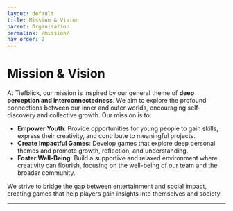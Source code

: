 ```yaml
---
layout: default
title: Mission & Vision
parent: Organisation
permalink: /mission/
nav_order: 2
---
```


<h1>Mission & Vision</h1>

<p>At Tiefblick, our mission is inspired by our general theme of <strong>deep perception and interconnectedness</strong>. We aim to explore the profound connections between our inner and outer worlds, encouraging self-discovery and collective growth. Our mission is to:</p>

<ul>
    <li><strong>Empower Youth</strong>: Provide opportunities for young people to gain skills, express their creativity, and contribute to meaningful projects.</li>
    <li><strong>Create Impactful Games</strong>: Develop games that explore deep personal themes and promote growth, reflection, and understanding.</li>
    <li><strong>Foster Well-Being</strong>: Build a supportive and relaxed environment where creativity can flourish, focusing on the well-being of our team and the broader community.</li>
</ul>

<p>We strive to bridge the gap between entertainment and social impact, creating games that help players gain insights into themselves and society.</p>

<hr>
